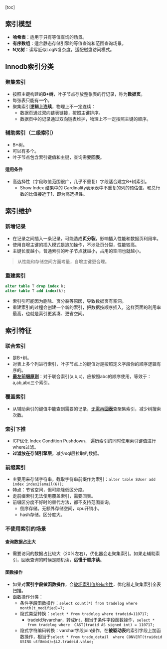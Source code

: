 [toc]
## 索引模型 ##
- **哈希表**：适用于只有等值查询的场景。
- **有序数组**：适合静态存储引擎的等值查询和范围查询场景。
- **N叉树**：读写近似LogN复杂度，适配磁盘访问模式。

## Innodb索引分类 ##
### 聚集索引 ###
- 按照主键构建的**B+树**，叶子节点存放整张表的行记录，称为**数据页**。
- 每张表只能有**一个**。
- 聚集索引**逻辑上连续**，物理上不一定连续：
  - 数据页通过双向链表链接，按照主键排序。
  - 数据页中的记录通过双向链表维护，物理上不一定按照主键的顺序。

### 辅助索引（二级索引） ###
- B+树。
- 可以有多个。
- 叶子节点包含索引键值和主键，查询需要**回表**。

#### 适用条件 ####
- 高选择性（字段取值范围很广，几乎不重复）字段适合建立B+树索引。
  - Show Index 结果中的 Cardinality表示表中不重复的列的预估值，和总行数的比值接近于1，即为高选择性。

## 索引维护 ##
### 新增记录 ###
- 在记录之间插入一条记录，可能造成**页分裂**，影响插入性能和数据页利用率。
- 使用自增主键的插入模式是追加操作，不涉及页分裂，性能较高。
- 主键长度越小，普通索引的叶子节点就越小，占用的空间也就越小。

> 从性能和存储空间方面考量，自增主键更合理。

### 重建索引 ###
```sql
alter table T drop index k;
alter table T add index(k);
```
- 索引引可能因为删除、页分裂等原因，导致数据页有空洞。
- 重建索引的过程会创建一个新的索引，把数据按顺序插入，这样页面的利用率最高，也就是索引更紧凑、更省空间。

## 索引特征 ##
### 联合索引 ###
- 是B+树。
- 对表上多个列进行索引，叶子节点上的键值对是按照定义字段你的顺序逻辑有序的。
- **[最左前缀原则](https://time.geekbang.org/column/article/69636)**：对于联合索引(a,b,c)，应按照abc的顺序使用，等效于：a,ab,abc三个索引。

### 覆盖索引 ###
- 从辅助索引的键值中能查到需要的记录，[无需再**回表**](https://mp.weixin.qq.com/s/y0pjtNUZhOW2ZBOy4m-xsA)查聚集索引，减少树搜索次数。

### 索引下推 ###
- ICP优化 Index Condition Pushdown， 遍历索引的同时使用索引键值进行where过滤。
- **过滤放在存储引擎层**，减少sql层拉取的数据。

### 前缀索引 ###
- 主要用来存储字符串，截取字符串前缀作为索引：```alter table SUser add index index2(email(6)); ```
- 特点：节省空间，但可能降低区分度。
- 走前缀索引无法使用覆盖索引，需要回表。
- 前缀区分度不好时的替代方法，都不支持范围查询。
  - 倒序存储。无额外存储空间，cpu开销小。
  - hash存储。区分度大。

### 不使用索引的场景 ###
#### 查询数据占比大 ####
- 需要访问的数据占比较大（20%左右），优化器会走聚集索引。如果走辅助索引，回表查询的时候是随机读，**远慢于顺序读**。

#### 函数操作 ####
- 如果对**索引字段做函数操作**，会[破坏索引值的有序性](https://time.geekbang.org/column/article/74059)，优化器走聚集索引全表扫描。
- 函数操作分类：
  - 条件字段函数操作：```select count(*) from tradelog where month(t_modified)=7;```
  - 隐式类型转换：```select * from tradelog where tradeid=110717;``` 
    - tradeid为varchar，转成int，相当于条件字段函数操作，```select * from tradelog where  CAST(tradid AS signed int) = 110717;```
  - 隐式字符编码转换：varchar字段join操作，在**被驱动表**的索引字段上加函数操作，相当于```select * from trade_detail  where CONVERT(traideid USING utf8mb4)=$L2.tradeid.value; ```

